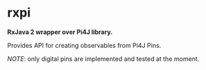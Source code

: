 # rxpi
**RxJava 2 wrapper over Pi4J library.**

Provides API for creating observables from Pi4J Pins.

*NOTE*: only digital pins are implemented and tested at the moment.
